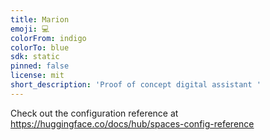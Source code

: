 ```yaml
---
title: Marion
emoji: 💻
colorFrom: indigo
colorTo: blue
sdk: static
pinned: false
license: mit
short_description: 'Proof of concept digital assistant '
---
```


Check out the configuration reference at https://huggingface.co/docs/hub/spaces-config-reference
